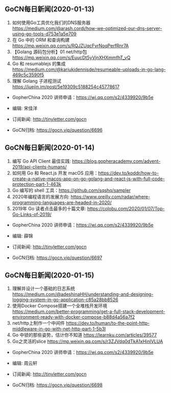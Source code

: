 ## GoCN每日新闻(2020-01-13)

1. 如何使用Go工具优化我们的DNS服务器 https://medium.com/@arash.cordi/how-we-optimized-our-dns-server-using-go-tools-d753e1a5e709
2. 在 Go 中的 ORM 和查询构建 https://mp.weixin.qq.com/s/RQJZUqcFvrNoqPerfRnr7A
3. 【Golang 源码包分析】01 net/http包 https://mp.weixin.qq.com/s/EuucDt5yVjnXHXmmfhT_vQ
4. Go 和 resumablejs 的集成 https://medium.com/@kariukidennisde/resumeable-uploads-in-go-lang-469c5c3590f5
5. 理解 Golang 子进程测试 https://juejin.im/post/5e19309c5188254c45778617

* GopherChina 2020 讲师申请：https://wj.qq.com/s2/4339920/9b5e

* 编辑: 宋佳洋
* 订阅新闻: http://tinyletter.com/gocn
* GoCN归档: https://gocn.vip/question/6696

## GoCN每日新闻(2020-01-14)

1. 编写 Go API Client 最佳实践: https://blog.gopheracademy.com/advent-2019/api-clients-humans/
2. 如何用 Go 和 React.js 开发 macOS 应用：https://dev.to/koddr/how-to-create-a-native-macos-app-on-go-golang-and-react-js-with-full-code-protection-part-1-463k
3. Go 编写的 shell 工具：https://github.com/sqshq/sampler
4. 2020年编程语言的发展方向: https://www.oreilly.com/radar/where-programming-languages-are-headed-in-2020/ 
5. 2019年 Go 读者点击最多的十篇文章: https://colobu.com/2020/01/07/Top-Go-Links-of-2019/

* GopherChina 2020 讲师申请：https://wj.qq.com/s2/4339920/9b5e

* 编辑: 薛锦 
* 订阅新闻: http://tinyletter.com/gocn
* GoCN归档: https://gocn.vip/question/6697

## GoCN每日新闻(2020-01-15)

1. 理解并设计一个基础的日志系统 https://medium.com/@adeshinaHH/understanding-and-designing-logging-system-in-go-application-c85a28bb8526
2. 使用Docker Compose搭建一个全堆栈开发环境 https://medium.com/better-programming/get-a-full-stack-development-environment-ready-with-docker-compose-b88d4a56a7f2
3. net/http上制作一个中间件 https://dev.to/human/to-the-point-http-middleware-in-go-with-net-http-part-1-5b3l
4. Go 中锁的那些姿势，估计你不知道 https://learnku.com/articles/39577
5. Go之灵活的slice https://mp.weixin.qq.com/s/r3ZJVdq0dTkA1xHinIVLUA

* GopherChina 2020 讲师申请：https://wj.qq.com/s2/4339920/9b5e

* 编辑: 周云轩 
* 订阅新闻: http://tinyletter.com/gocn
* GoCN归档: https://gocn.vip/question/6698
